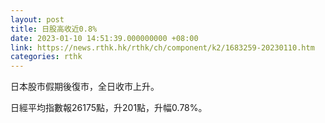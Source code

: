 ```yaml
---
layout: post
title: 日股高收近0.8%
date: 2023-01-10 14:51:39.000000000 +08:00
link: https://news.rthk.hk/rthk/ch/component/k2/1683259-20230110.htm
categories: rthk
---
```


日本股市假期後復市，全日收市上升。

日經平均指數報26175點，升201點，升幅0.78%。 
